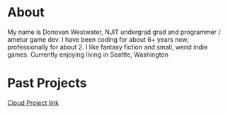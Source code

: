 # About
My name is Donovan Westwater, NJIT undergrad grad and programmer / ametur game dev. 
I have been coding for about 6+ years now, professionally for about 2. 
I like fantasy fiction and small, werid indie games. Currently enjoying living in Seattle, Washington
# Past Projects
[Cloud Project link](https://donovan-westwater.github.io/Pages/CloudProject/)
